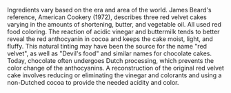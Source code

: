 Ingredients vary based on the era and area of the world. James Beard's reference, American Cookery (1972), describes three red velvet cakes varying in the amounts of shortening, butter, and vegetable oil. All used red food coloring. The reaction of acidic vinegar and buttermilk tends to better reveal the red anthocyanin in cocoa and keeps the cake moist, light, and fluffy. This natural tinting may have been the source for the name "red velvet", as well as "Devil's food" and similar names for chocolate cakes. Today, chocolate often undergoes Dutch processing, which prevents the color change of the anthocyanins. A reconstruction of the original red velvet cake involves reducing or eliminating the vinegar and colorants and using a non-Dutched cocoa to provide the needed acidity and color.